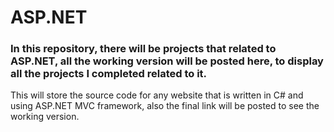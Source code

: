# ASP.NET
### In this repository, there will be projects that related to ASP.NET, all the working version will be posted here, to display all the projects I completed related to it.
<p>This will store the source code for any website that is written in C# and using ASP.NET MVC framework, also the final link will be posted to see the working version.</p>
